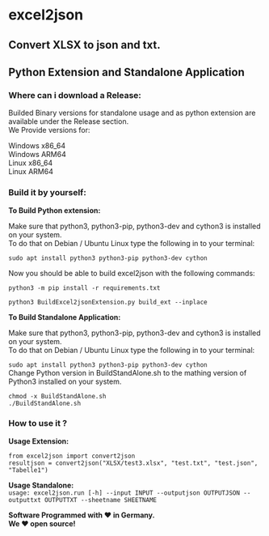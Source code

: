 # excel2json
## Convert XLSX to json and txt.  
## Python Extension and Standalone Application

### Where can i download a Release:
Builded Binary versions for standalone usage and as python extension are available under the Release section.  
We Provide versions for:  

Windows x86_64  
Windows ARM64  
Linux x86_64  
Linux ARM64  

### Build it by yourself:

**To Build Python extension:**  

Make sure that python3, python3-pip, python3-dev and cython3 is installed on your system.  
To do that on Debian / Ubuntu Linux type the following in to your terminal: 
 
`sudo apt install python3 python3-pip python3-dev cython`  

Now you should be able to build excel2json with the following commands:  

`python3 -m pip install -r requirements.txt`  

`python3 BuildExcel2jsonExtension.py build_ext --inplace`  

**To Build Standalone Application:**  

Make sure that python3, python3-pip, python3-dev and cython3 is installed on your system.  
To do that on Debian / Ubuntu Linux type the following in to your terminal:  

`sudo apt install python3 python3-pip python3-dev cython`  
Change Python version in BuildStandAlone.sh to the mathing version of Python3 installed on your system.  
 
`chmod -x BuildStandAlone.sh`  
`./BuildStandAlone.sh`  

### How to use it ?  

**Usage Extension:**
  
`from excel2json import convert2json`  
`resultjson = convert2json("XLSX/test3.xlsx", "test.txt", "test.json", "Tabelle1")`

**Usage Standalone:**    
`usage: excel2json.run [-h] --input INPUT --outputjson OUTPUTJSON --outputtxt OUTPUTTXT --sheetname SHEETNAME`
  
  
  
  

**Software Programmed with ❤️ in Germany.**  
**We ❤️ open source!**  



